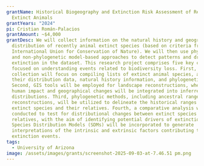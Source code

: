 ```yaml
---
grantName: Historical Biogeography and Extinction Risk Assessment of Recently
  Extinct Animals
grantYears: "2024"
pi: Cristian Román-Palacios
grantAmount: ~$4,000
grantDesc: We will collect information on the natural history and geographic
  distribution of recently animal extinct species (based on criteria from The
  International Union for Conservation of Nature). We will then use phylogenetic
  and non-phylogenetic model-based approaches to detect patterns and drivers of
  extinction in the dataset. This research project comprises five key components
  focused on understanding events related to biodiversity loss. First, data
  collection will focus on compiling lists of extinct animal species, along with
  their distribution data, natural history information, and phylogenetic data.
  Second, GIS tools will be employed for landscape reconstructions, wherein
  human impact and geographical changes will be integrated into inferred species
  distributions. Third, phylogenetic methods, including ancestral range
  reconstructions, will be utilized to delineate the historical ranges of
  extinct species and their relatives. Fourth, a comparative analysis will be
  conducted to test for distributional changes between extinct species and close
  relatives, with the aim of identifying potential drivers of extinction. Fifth,
  Species Distribution Models (SDMs) will be incorporated to generate
  interpretations of the intrinsic and extrinsic factors contributing to recent
  extinction events.
tags:
  - University of Arizona
image: /assets/images/grants/screenshot-2025-09-03-at-7.46.51 pm.png
---
```

